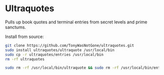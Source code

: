 # Ultraquotes
Pulls up book quotes and terminal entries from secret levels and prime sanctums.


Install from source:

```sh
git clone https://github.com/TonyWasNotGone/ultraquotes.git
sudo install ultraquotes/ultraquote /usr/local/bin
sudo cp -r ultraquotes/entries /usr/local/bin
rm -rf ultraquotes
```
<Uninstall>
  
  ```sh
  sudo rm -rf /usr/local/bin/ultraquote && sudo rm -rf /usr/local/bin/entries
  ```
</Uninstall>
